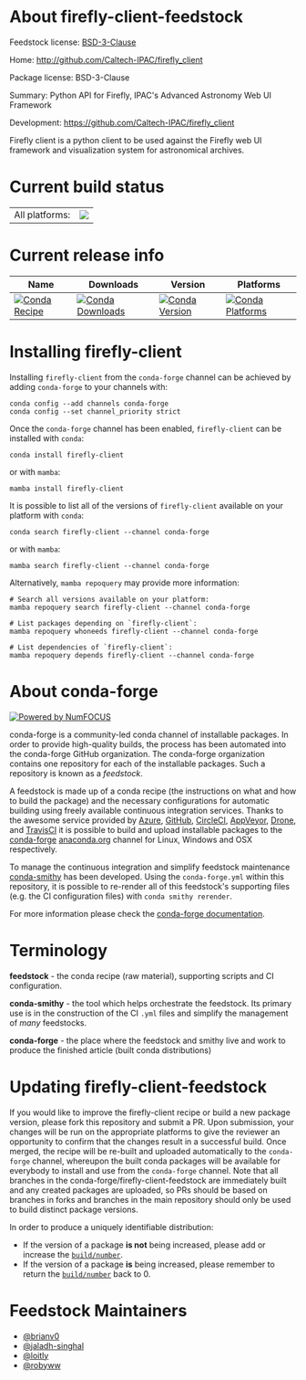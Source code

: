 About firefly-client-feedstock
==============================

Feedstock license: [BSD-3-Clause](https://github.com/conda-forge/firefly-client-feedstock/blob/main/LICENSE.txt)

Home: http://github.com/Caltech-IPAC/firefly_client

Package license: BSD-3-Clause

Summary: Python API for Firefly, IPAC's Advanced Astronomy Web UI Framework

Development: https://github.com/Caltech-IPAC/firefly_client

Firefly client is a python client to be used against the Firefly web
UI framework and visualization system for astronomical archives.


Current build status
====================


<table><tr><td>All platforms:</td>
    <td>
      <a href="https://dev.azure.com/conda-forge/feedstock-builds/_build/latest?definitionId=10754&branchName=main">
        <img src="https://dev.azure.com/conda-forge/feedstock-builds/_apis/build/status/firefly-client-feedstock?branchName=main">
      </a>
    </td>
  </tr>
</table>

Current release info
====================

| Name | Downloads | Version | Platforms |
| --- | --- | --- | --- |
| [![Conda Recipe](https://img.shields.io/badge/recipe-firefly--client-green.svg)](https://anaconda.org/conda-forge/firefly-client) | [![Conda Downloads](https://img.shields.io/conda/dn/conda-forge/firefly-client.svg)](https://anaconda.org/conda-forge/firefly-client) | [![Conda Version](https://img.shields.io/conda/vn/conda-forge/firefly-client.svg)](https://anaconda.org/conda-forge/firefly-client) | [![Conda Platforms](https://img.shields.io/conda/pn/conda-forge/firefly-client.svg)](https://anaconda.org/conda-forge/firefly-client) |

Installing firefly-client
=========================

Installing `firefly-client` from the `conda-forge` channel can be achieved by adding `conda-forge` to your channels with:

```
conda config --add channels conda-forge
conda config --set channel_priority strict
```

Once the `conda-forge` channel has been enabled, `firefly-client` can be installed with `conda`:

```
conda install firefly-client
```

or with `mamba`:

```
mamba install firefly-client
```

It is possible to list all of the versions of `firefly-client` available on your platform with `conda`:

```
conda search firefly-client --channel conda-forge
```

or with `mamba`:

```
mamba search firefly-client --channel conda-forge
```

Alternatively, `mamba repoquery` may provide more information:

```
# Search all versions available on your platform:
mamba repoquery search firefly-client --channel conda-forge

# List packages depending on `firefly-client`:
mamba repoquery whoneeds firefly-client --channel conda-forge

# List dependencies of `firefly-client`:
mamba repoquery depends firefly-client --channel conda-forge
```


About conda-forge
=================

[![Powered by
NumFOCUS](https://img.shields.io/badge/powered%20by-NumFOCUS-orange.svg?style=flat&colorA=E1523D&colorB=007D8A)](https://numfocus.org)

conda-forge is a community-led conda channel of installable packages.
In order to provide high-quality builds, the process has been automated into the
conda-forge GitHub organization. The conda-forge organization contains one repository
for each of the installable packages. Such a repository is known as a *feedstock*.

A feedstock is made up of a conda recipe (the instructions on what and how to build
the package) and the necessary configurations for automatic building using freely
available continuous integration services. Thanks to the awesome service provided by
[Azure](https://azure.microsoft.com/en-us/services/devops/), [GitHub](https://github.com/),
[CircleCI](https://circleci.com/), [AppVeyor](https://www.appveyor.com/),
[Drone](https://cloud.drone.io/welcome), and [TravisCI](https://travis-ci.com/)
it is possible to build and upload installable packages to the
[conda-forge](https://anaconda.org/conda-forge) [anaconda.org](https://anaconda.org/)
channel for Linux, Windows and OSX respectively.

To manage the continuous integration and simplify feedstock maintenance
[conda-smithy](https://github.com/conda-forge/conda-smithy) has been developed.
Using the ``conda-forge.yml`` within this repository, it is possible to re-render all of
this feedstock's supporting files (e.g. the CI configuration files) with ``conda smithy rerender``.

For more information please check the [conda-forge documentation](https://conda-forge.org/docs/).

Terminology
===========

**feedstock** - the conda recipe (raw material), supporting scripts and CI configuration.

**conda-smithy** - the tool which helps orchestrate the feedstock.
                   Its primary use is in the construction of the CI ``.yml`` files
                   and simplify the management of *many* feedstocks.

**conda-forge** - the place where the feedstock and smithy live and work to
                  produce the finished article (built conda distributions)


Updating firefly-client-feedstock
=================================

If you would like to improve the firefly-client recipe or build a new
package version, please fork this repository and submit a PR. Upon submission,
your changes will be run on the appropriate platforms to give the reviewer an
opportunity to confirm that the changes result in a successful build. Once
merged, the recipe will be re-built and uploaded automatically to the
`conda-forge` channel, whereupon the built conda packages will be available for
everybody to install and use from the `conda-forge` channel.
Note that all branches in the conda-forge/firefly-client-feedstock are
immediately built and any created packages are uploaded, so PRs should be based
on branches in forks and branches in the main repository should only be used to
build distinct package versions.

In order to produce a uniquely identifiable distribution:
 * If the version of a package **is not** being increased, please add or increase
   the [``build/number``](https://docs.conda.io/projects/conda-build/en/latest/resources/define-metadata.html#build-number-and-string).
 * If the version of a package **is** being increased, please remember to return
   the [``build/number``](https://docs.conda.io/projects/conda-build/en/latest/resources/define-metadata.html#build-number-and-string)
   back to 0.

Feedstock Maintainers
=====================

* [@brianv0](https://github.com/brianv0/)
* [@jaladh-singhal](https://github.com/jaladh-singhal/)
* [@loitly](https://github.com/loitly/)
* [@robyww](https://github.com/robyww/)

